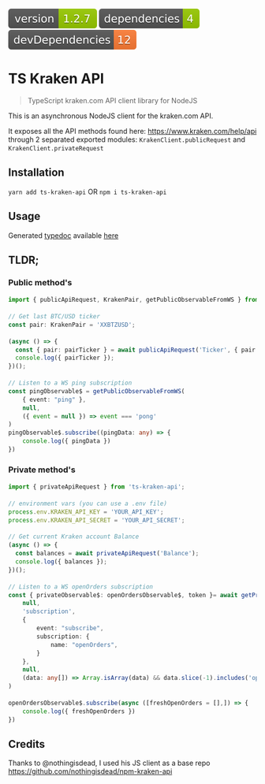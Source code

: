 <img src=".ci_badges/npm-version-badge.svg" /> <img src=".ci_badges/npm-dependencies-badge.svg" /> <img src=".ci_badges/npm-devdependencies-badge.svg" />

# TS Kraken API

> TypeScript kraken.com API client library for NodeJS

This is an asynchronous NodeJS client for the kraken.com API.

It exposes all the API methods found here: https://www.kraken.com/help/api through 2 separated exported modules: `KrakenClient.publicRequest` and `KrakenClient.privateRequest`

## Installation
  `yarn add ts-kraken-api` OR `npm i ts-kraken-api`

## Usage

Generated [typedoc](https://www.npmjs.com/package/typedoc) available [here](https://yeikiu.github.io/ts-kraken-api/)

## TLDR;

### Public method's

```typescript
import { publicApiRequest, KrakenPair, getPublicObservableFromWS } from 'ts-kraken-api';

// Get last BTC/USD ticker
const pair: KrakenPair = 'XXBTZUSD';

(async () => {
  const { pair: pairTicker } = await publicApiRequest('Ticker', { pair });
  console.log({ pairTicker });
})();

// Listen to a WS ping subscription
const pingObservable$ = getPublicObservableFromWS(
    { event: "ping" },
    null,
    ({ event = null }) => event === 'pong'
)
pingObservable$.subscribe((pingData: any) => {
    console.log({ pingData })
})
```


### Private method's

```typescript
import { privateApiRequest } from 'ts-kraken-api';

// environment vars (you can use a .env file)
process.env.KRAKEN_API_KEY = 'YOUR_API_KEY';
process.env.KRAKEN_API_SECRET = 'YOUR_API_SECRET';

// Get current Kraken account Balance
(async () => {
  const balances = await privateApiRequest('Balance');
  console.log({ balances });
})();

// Listen to a WS openOrders subscription
const { privateObservable$: openOrdersObservable$, token }= await getPrivateObservableFromWS(
    null,
    'subscription',
    {
        event: "subscribe",
        subscription: {
            name: "openOrders",
        }
    },
    null,
    (data: any[]) => Array.isArray(data) && data.slice(-1).includes('openOrders')
)

openOrdersObservable$.subscribe(async ([freshOpenOrders = [],]) => {
    console.log({ freshOpenOrders })
})
```


## Credits

Thanks to @nothingisdead, I used his JS client as a base repo https://github.com/nothingisdead/npm-kraken-api 
